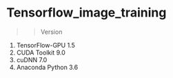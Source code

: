 # Tensorflow_image_training

>> Version 
1. TensorFlow-GPU 1.5
2. CUDA Toolkit 9.0
3. cuDNN 7.0
4. Anaconda Python 3.6 

